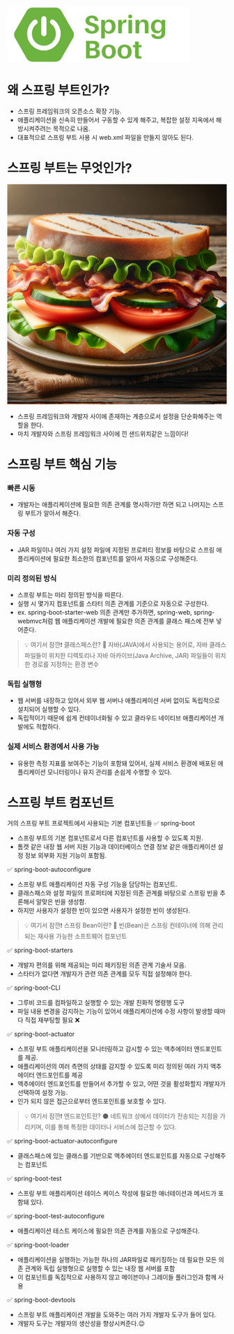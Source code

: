 ![alt text](springBootLogo.png)

# 왜 스프링 부트인가?

- 스프링 프레임워크의 오픈소스 확장 기능.
- 애플리케이션을 신속히 만들어서 구동할 수 있게 해주고, 복잡한 설정 지옥에서 해방시켜주려는 목적으로 나옴.
- 대표적으로 스프링 부트 사용 시 web.xml 파일을 만들지 않아도 된다.

# 스프링 부트는 무엇인가?

![alt text](sandwich.png)

- 스프링 프레임워크와 개발자 사이에 존재하는 계층으로서 설정을 단순화해주는 역할을 한다.
- 마치 개발자와 스프링 프레임워크 사이에 낀 샌드위치같은 느낌이다!

# 스프링 부트 핵심 기능

### 빠른 시동

- 개발자는 애플리케이션에 필요한 의존 관계를 명시하기만 하면 되고 나머지는 스프링 부트가 알아서 해준다.

### 자동 구성

- JAR 파일이나 여러 가지 설정 파일에 지정된 프로퍼티 정보를 바탕으로 스프링 애플리케이션에 필요한 최소한의 컴포넌트를 알아서 자동으로 구성해준다.

### 미리 정의된 방식

- 스프링 부트는 미리 정의된 방식을 따른다.
- 실행 시 몇가지 컴포넌트를 스타터 의존 관계를 기준으로 자동으로 구성한다.
- ex. spring-boot-starter-web 의존 관계만 추가하면, spring-web, spring-webmvc처럼 웹 애플리케이션 개발에 필요한 의존 관계를 클래스 패스에 전부 넣어준다.

> 💡 여기서 잠깐❗️ 클래스패스란? 💨
> 자바(JAVA)에서 사용되는 용어로, 자바 클래스 파일들이 위치한 디렉토리나 자바 아카이브(Java Archive, JAR) 파일들이 위치한 경로를 지정하는 환경 변수

### 독립 실행형

- 웹 서버를 내장하고 있어서 외부 웹 서버나 애플리케이션 서버 없이도 독립적으로 설치되어 실행할 수 있다.
- 독립적이기 때문에 쉽게 컨테이너화될 수 있고 클라우드 네이티브 애플리케이션 개발에도 적합하다.

### 실제 서비스 환경에서 사용 가능

- 유용한 측정 지표를 보여주는 기능이 포함돼 있어서, 실제 서비스 환경에 배포된 애플리케이션 모니터링이나 유지 관리를 손쉽게 수행할 수 있다.

# 스프링 부트 컴포넌트

거의 스프링 부트 프로젝트에서 사용되는 기본 컴포넌트들
✅ spring-boot

- 스프링 부트의 기본 컴포넌트로서 다른 컴포넌트를 사용할 수 있도록 지원.
- 톰캣 같은 내장 웹 서버 지원 기능과 데이터베이스 연결 정보 같은 애플리케이션 설정 정보 외부화 지원 기능이 포함됨.

✅ spring-boot-autoconfigure

- 스프링 부트 애플리케이션 자동 구성 기능을 담당하는 컴포넌트.
- 클래스패스와 설정 파일의 프로퍼티에 지정된 의존 관계를 바탕으로 스프링 빈을 추론해서 알맞은 빈을 생성함.
- 하지만 사용자가 설정한 빈이 있으면 사용자가 설정한 빈이 생성된다.

> 💡 여기서 잠깐❗️ 스프링 Bean이란? 🫘
> 빈(Bean)은 스프링 컨테이너에 의해 관리되는 재사용 가능한 소프트웨어 컴포넌트

✅ spring-boot-starters

- 개발자 편의를 위해 제공되는 미리 패키징된 의존 관계 기술서 모음.
- 스타터가 없다면 개발자가 관련 의존 관계를 모두 직접 설정해야 한다.

✅ spring-boot-CLI

- 그루비 코드를 컴파일하고 실행할 수 있는 개발 친화적 명령행 도구
- 파일 내용 변경을 감지하는 기능이 있어서 애플리케이션에 수정 사항이 발생할 때마다 직접 재부팅할 필요 ❌

✅ spring-boot-actuator

- 스프링 부트 애플리케이션을 모니터링하고 감시할 수 있는 액추에이터 엔드포인트를 제공.
- 애플리케이션의 여러 측면의 상태를 감지할 수 있도록 미리 정의된 여러 가지 액추에이터 엔드포인트를 제공
- 액추에이터 엔드포인트를 만들어서 추가할 수 있고, 어떤 것을 활성화할지 개발자가 선택하여 설정 가능.
- 인가 되지 않은 접근으로부터 엔드포인트를 보호할 수 있다.

> 💡 여기서 잠깐❗️ 엔드포인트란? ⚫️
> 네트워크 상에서 데이터가 전송되는 지점을 가리키며, 이를 통해 특정한 데이터나 서비스에 접근할 수 있다.

✅ spring-boot-actuator-autoconfigure

- 클래스패스에 있는 클래스를 기반으로 액추에이터 엔드포인트를 자동으로 구성해주는 컴포넌트

✅ spring-boot-test

- 스프링 부트 애플리케이션 테이스 케이스 작성에 필요한 애너테이션과 메서드가 포함돼 있다.

✅ spring-boot-test-autoconfigure

- 애플리케이션 테스트 케이스에 필요한 의존 관계를 자동으로 구성해준다.

✅ spring-boot-loader

- 애플리케이션을 실행하는 가능한 하나의 JAR파일로 패키징하는 데 필요한 모든 의존 관계와 독립 실행형으로 실행할 수 있는 내장 웹 서버를 포함
- 이 컴포넌트를 독집적으로 사용하지 않고 메이븐이나 그레이들 플러그인과 함께 사용

✅ spring-boot-devtools

- 스프링 부트 애플리케이션 개발을 도와주는 여러 가지 개발자 도구가 들어 있다.
- 개발자 도구는 개발자의 생산성을 향상시켜준다.😉
